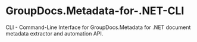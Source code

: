 # GroupDocs.Metadata-for-.NET-CLI
CLI - Command-Line Interface for GroupDocs.Metadata for .NET document metadata extractor and automation API. 
